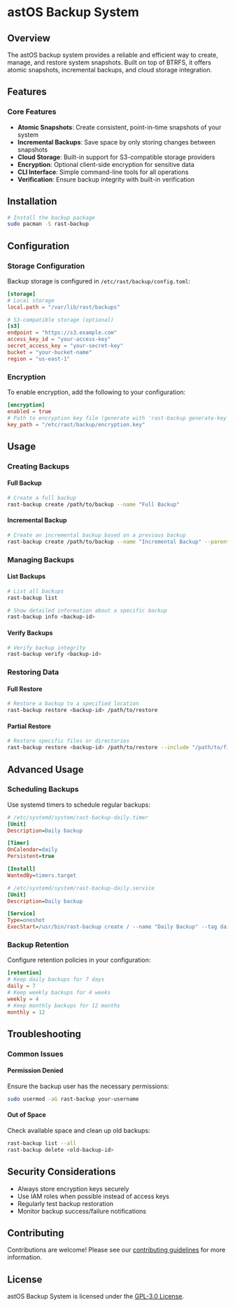 # astOS Backup System

## Overview
The astOS backup system provides a reliable and efficient way to create, manage, and restore system snapshots. Built on top of BTRFS, it offers atomic snapshots, incremental backups, and cloud storage integration.

## Features

### Core Features
- **Atomic Snapshots**: Create consistent, point-in-time snapshots of your system
- **Incremental Backups**: Save space by only storing changes between snapshots
- **Cloud Storage**: Built-in support for S3-compatible storage providers
- **Encryption**: Optional client-side encryption for sensitive data
- **CLI Interface**: Simple command-line tools for all operations
- **Verification**: Ensure backup integrity with built-in verification

## Installation

```bash
# Install the backup package
sudo pacman -S rast-backup
```

## Configuration

### Storage Configuration
Backup storage is configured in `/etc/rast/backup/config.toml`:

```toml
[storage]
# Local storage
local.path = "/var/lib/rast/backups"

# S3-compatible storage (optional)
[s3]
endpoint = "https://s3.example.com"
access_key_id = "your-access-key"
secret_access_key = "your-secret-key"
bucket = "your-bucket-name"
region = "us-east-1"
```

### Encryption
To enable encryption, add the following to your configuration:

```toml
[encryption]
enabled = true
# Path to encryption key file (generate with 'rast-backup generate-key')
key_path = "/etc/rast/backup/encryption.key"
```

## Usage

### Creating Backups

#### Full Backup
```bash
# Create a full backup
rast-backup create /path/to/backup --name "Full Backup"
```

#### Incremental Backup
```bash
# Create an incremental backup based on a previous backup
rast-backup create /path/to/backup --name "Incremental Backup" --parent <parent-backup-id>
```

### Managing Backups

#### List Backups
```bash
# List all backups
rast-backup list

# Show detailed information about a specific backup
rast-backup info <backup-id>
```

#### Verify Backups
```bash
# Verify backup integrity
rast-backup verify <backup-id>
```

### Restoring Data

#### Full Restore
```bash
# Restore a backup to a specified location
rast-backup restore <backup-id> /path/to/restore
```

#### Partial Restore
```bash
# Restore specific files or directories
rast-backup restore <backup-id> /path/to/restore --include "/path/to/file1" "/path/to/dir/*"
```

## Advanced Usage

### Scheduling Backups
Use systemd timers to schedule regular backups:

```ini
# /etc/systemd/system/rast-backup-daily.timer
[Unit]
Description=Daily backup

[Timer]
OnCalendar=daily
Persistent=true

[Install]
WantedBy=timers.target
```

```ini
# /etc/systemd/system/rast-backup-daily.service
[Unit]
Description=Daily backup

[Service]
Type=oneshot
ExecStart=/usr/bin/rast-backup create / --name "Daily Backup" --tag daily
```

### Backup Retention
Configure retention policies in your configuration:

```toml
[retention]
# Keep daily backups for 7 days
daily = 7
# Keep weekly backups for 4 weeks
weekly = 4
# Keep monthly backups for 12 months
monthly = 12
```

## Troubleshooting

### Common Issues

#### Permission Denied
Ensure the backup user has the necessary permissions:
```bash
sudo usermod -aG rast-backup your-username
```

#### Out of Space
Check available space and clean up old backups:
```bash
rast-backup list --all
rast-backup delete <old-backup-id>
```

## Security Considerations

- Always store encryption keys securely
- Use IAM roles when possible instead of access keys
- Regularly test backup restoration
- Monitor backup success/failure notifications

## Contributing

Contributions are welcome! Please see our [contributing guidelines](CONTRIBUTING.md) for more information.

## License

astOS Backup System is licensed under the [GPL-3.0 License](LICENSE).
